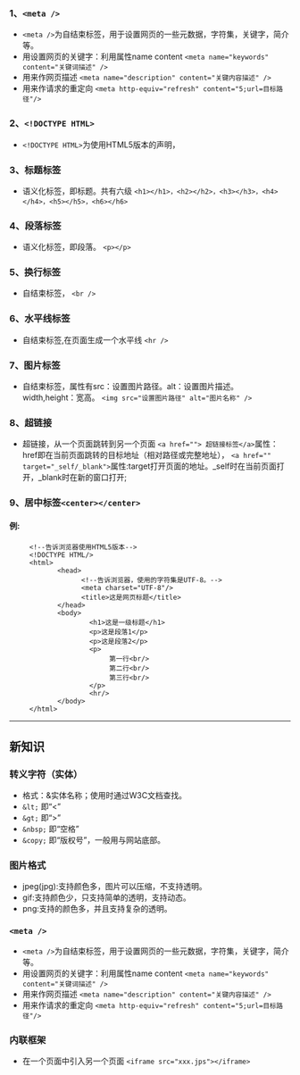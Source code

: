 
### 1、`<meta />`
- `<meta />`为自结束标签，用于设置网页的一些元数据，字符集，关键字，简介等。
- 用<meta />设置网页的关键字：利用属性name content
`<meta name="keywords" content="关键词描述" />`
- 用<meta />来作网页描述
`<meta name="description" content="关键内容描述" />`
- 用<meta />来作请求的重定向
`<meta http-equiv="refresh" content="5;url=目标路径"/>`
### 2、`<!DOCTYPE HTML>`
- `<!DOCTYPE HTML>`为使用HTML5版本的声明，
### 3、标题标签
- 语义化标签，即标题。共有六级
`<h1></h1>，<h2></h2>，<h3></h3>，<h4></h4>，<h5></h5>，<h6></h6>`
### 4、段落标签
- 语义化标签，即段落。
`<p></p>`
### 5、换行标签
- 自结束标签，
`<br />`
### 6、水平线标签
- 自结束标签,在页面生成一个水平线
`<hr />`
### 7、图片标签
- 自结束标签，属性有src：设置图片路径。alt：设置图片描述。width,height：宽高。
`<img src="设置图片路径" alt="图片名称" />`

### 8、超链接
- 超链接，从一个页面跳转到另一个页面
`<a href=""> 超链接标签</a>`属性：href即在当前页面跳转的目标地址（相对路径或完整地址），
`<a href="" target="_self/_blank">`属性:target打开页面的地址。_self时在当前页面打开，_blank时在新的窗口打开;
### 9、居中标签`<center></center>`
#### 例:
```
     <!--告诉浏览器使用HTML5版本-->
     <!DOCTYPE HTML/>
     <html>
            <head>
                  <!--告诉浏览器，使用的字符集是UTF-8。-->
                  <meta charset="UTF-8"/>
                  <title>这是网页标题</title>
            </head>
            <body>
                    <h1>这是一级标题</h1>
                    <p>这是段落1</p>
                    <p>这是段落2</p>
                    <p>
                         第一行<br/>
                         第二行<br/>
                         第三行<br/>
                    </p>
                    <hr/>
            </body>
     </html>
```

---
## 新知识
### 转义字符（实体）
- 格式：&实体名称；使用时通过W3C文档查找。
- `&lt;` 即“<”
- `&gt;` 即“>”
- `&nbsp;` 即“空格”
- `&copy;` 即“版权号”，一般用与网站底部。
### 图片格式
- jpeg(jpg):支持颜色多，图片可以压缩，不支持透明。
- gif:支持颜色少，只支持简单的透明，支持动态。
- png:支持的颜色多，并且支持复杂的透明。
### `<meta />`
- `<meta />`为自结束标签，用于设置网页的一些元数据，字符集，关键字，简介等。
- 用<meta />设置网页的关键字：利用属性name content
`<meta name="keywords" content="关键词描述" />`
- 用<meta />来作网页描述
`<meta name="description" content="关键内容描述" />`
- 用<meta />来作请求的重定向
`<meta http-equiv="refresh" content="5;url=目标路径"/>`
### 内联框架
- 在一个页面中引入另一个页面
`<iframe src="xxx.jps"></iframe>`

